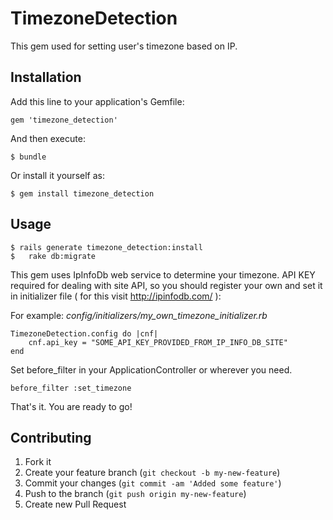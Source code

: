 # TimezoneDetection

This gem used for setting user's timezone based on IP.

## Installation

Add this line to your application's Gemfile:

    gem 'timezone_detection'

And then execute:

    $ bundle

Or install it yourself as:

    $ gem install timezone_detection

## Usage

	$ rails generate timezone_detection:install
	$	rake db:migrate

This gem uses IpInfoDb web service to determine your timezone. API KEY required for dealing with site API, so you should register your own and set it in initializer file ( for this visit http://ipinfodb.com/ ):

For example: *config/initializers/my_own_timezone_initializer.rb*

	TimezoneDetection.config do |cnf|
		cnf.api_key = "SOME_API_KEY_PROVIDED_FROM_IP_INFO_DB_SITE"
	end

Set before_filter in your ApplicationController or wherever you need.

	before_filter :set_timezone

That's it. You are ready to go!

## Contributing

1. Fork it
2. Create your feature branch (`git checkout -b my-new-feature`)
3. Commit your changes (`git commit -am 'Added some feature'`)
4. Push to the branch (`git push origin my-new-feature`)
5. Create new Pull Request
